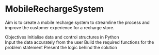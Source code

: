 # MobileRechargeSystem
Aim is to create a mobile recharge system to streamline the process and improve the customer experience for a recharge store.

Objectives 
  Initialise data and control structures in Python  
  Input the data accurately from the user 
  Build the required functions for the problem statement 
  Present the logic behind the solution
 
